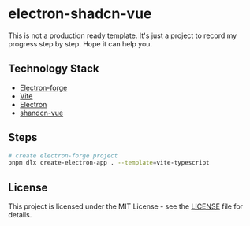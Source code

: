 # electron-shadcn-vue

This is not a production ready template. It's just a project to record my progress step by step. Hope it can help you.

## Technology Stack

- [Electron-forge](https://www.electronforge.io/)
- [Vite](https://vitejs.dev/)
- [Electron](https://www.electronjs.org/)
- [shandcn-vue](https://www.shadcn-vue.com/)

## Steps

```bash
# create electron-forge project
pnpm dlx create-electron-app . --template=vite-typescript


```

## License

This project is licensed under the MIT License - see the [LICENSE](https://github.com/leopen-hu/electron-shadcn-vue/blob/main/LICENSE) file for details.
